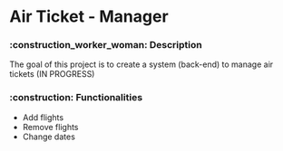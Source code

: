 <h1> Air Ticket - Manager </h1>                              

<h3> :construction_worker_woman: Description </h3>
<p>The goal of this project is to create a system (back-end) to manage air tickets (IN PROGRESS) </p>

<h3>:construction: Functionalities</h3>
<ul>
<li>Add flights</li>
<li>Remove flights</li>
<li>Change dates</li>
</ul>
